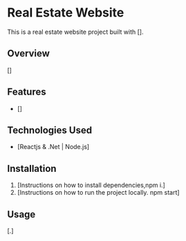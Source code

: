 # Real Estate Website

This is a real estate website project built with [].

## Overview

  []

## Features

- []

## Technologies Used

- [Reactjs & .Net | Node.js]

## Installation

1. [Instructions on how to install dependencies,npm i.]
2. [Instructions on how to run the project locally. npm start]

## Usage

[.]




